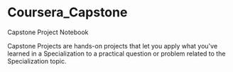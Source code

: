 # Coursera_Capstone
Capstone Project Notebook

Capstone Projects are hands-on projects that let you apply what you've learned in a Specialization to a practical question or problem related to the Specialization topic.
